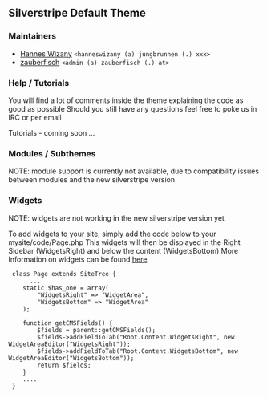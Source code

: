 ## Silverstripe Default Theme ##

### Maintainers ###

 * [Hannes Wizany](http://www.hanneswizany.com) ```<hanneswizany (a) jungbrunnen (.) xxx>```
 * [zauberfisch](http://zauberfisch.at) ```<admin (a) zauberfisch (.) at>```

### Help / Tutorials ###

You will find a lot of comments inside the theme explaining the code as good as possible
Should you still have any questions feel free to poke us in IRC or per email

Tutorials - coming soon ...

### Modules / Subthemes ###

NOTE: module support is currently not available, due to compatibility issues between modules and the new silverstripe version

### Widgets ###

NOTE: widgets are not working in the new silverstripe version yet

To add widgets to your site, simply add the code below to your mysite/code/Page.php
This widgets will then be displayed in the Right Sidebar (WidgetsRight) and below the content (WidgetsBottom)
More Information on widgets can be found [here](http://doc.silverstripe.org/sapphire/en/topics/widgets)

     class Page extends SiteTree {
          ...
     	static $has_one = array(
     		"WidgetsRight" => "WidgetArea",
     		"WidgetsBottom" => "WidgetArea"
     	);
     	 
     	function getCMSFields() {
     		$fields = parent::getCMSFields();
     		$fields->addFieldToTab("Root.Content.WidgetsRight", new WidgetAreaEditor("WidgetsRight"));
     		$fields->addFieldToTab("Root.Content.WidgetsBottom", new WidgetAreaEditor("WidgetsBottom"));
     		return $fields;
     	}
     	....
     }